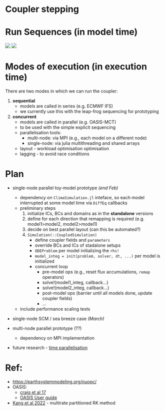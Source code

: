 # **Coupler stepping**

# Run Sequences (in model time)
![](https://earthsystemmodeling.org/assets/images/nuopc/coupling_leapfrog.png)
![](https://earthsystemmodeling.org/assets/images/nuopc/coupling_explicit.png)

# Modes of execution (in execution time)
There are two modes in which we can run the coupler:
1. **sequential** 
    - models are called in series (e.g. ECMWF IFS)
    - we currently use this with the leap-frog sequencing for prototyping
2. **concurrent** 
    - models are called in parallel (e.g. OASIS-MCT)
    - to be used with the simple explicit sequencing
    - parallelisation tools:
        - multi-node: via MPI (e.g., each model on a different node)
        - single-node: via julia multithreading and shared arrays
    - layout - workload optimisation optimisation
    - lagging - to avoid race conditions

# Plan 
- single-node parallel toy-model prototype *(end Feb)*
    - dependency on `ClimaSimulation.jl` inteface, so each model interrupted at some model time via `DiffEq` callbacks
    - preliminary steps
        1. initialize ICs, BCs and domains as in the **standalone** versions
        2. define for each direction that remapping is required (e.g. model1>model2, model2>model1)
        3. decide on best parallel layout (can this be automated?)
        4. `Simulation(::CoupledSimulation)`
            - define coupler fields and `parameters`
            - override BCs and ICs of stadalone setups
            - `ODEProblem` per model initializing the `rhs!`
            - `model_integ = init(problem, solver, dt, ...)` per model is initialized
            - concurrent loop
                - pre-model ops (e.g., reset flux accumulations, `remap` operators)
                - solve!(model1_integ, callback...)
                - solve!(model2_integ, callback...)
                - post-model ops (barrier until all models done, update coupler fields)
                - ...
    - include performance scaling tests
- single-node SCM / sea breeze case *(March)*
- multi-node parallel prototype (??)
    - dependency on MPI implementation

- future research - [time parallelisation](https://computing.llnl.gov/projects/sundials)

# Ref:
- https://earthsystemmodeling.org/nuopc/
- OASIS: 
    - [craig et al 17](https://gmd.copernicus.org/articles/10/3297/2017/)
    - [OASIS User guide](https://gitlab.com/cerfacs/oasis3-mct/-/blob/OASIS3-MCT_5.0/doc/oasis3mct_UserGuide.pdf)
- [Kang et al 2022](https://arxiv.org/pdf/2202.11890.pdf) - multirate partitioned RK method